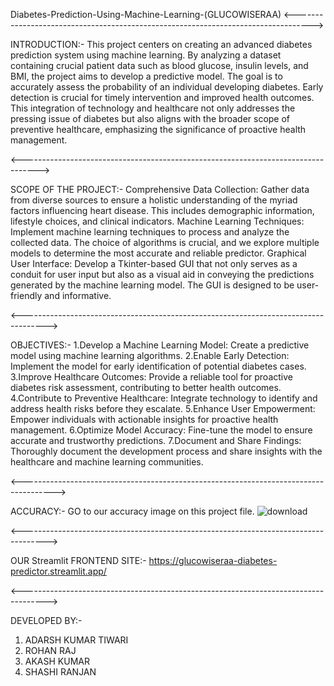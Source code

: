Diabetes-Prediction-Using-Machine-Learning-(GLUCOWISERAA)
<---------------------------------------------------------------------------------->



INTRODUCTION:-
This project centers on creating an advanced diabetes prediction system using machine learning. By analyzing a dataset containing crucial patient data such as blood glucose, insulin levels, and BMI, the project aims to develop a predictive model. The goal is to accurately assess the probability of an individual developing diabetes. Early detection is crucial for timely intervention and improved health outcomes. This integration of technology and healthcare not only addresses the pressing issue of diabetes but also aligns with the broader scope of preventive healthcare, emphasizing the significance of proactive health management.



<---------------------------------------------------------------------------------->



SCOPE OF THE PROJECT:-
Comprehensive Data Collection: Gather data from diverse sources to ensure a holistic understanding of the myriad factors influencing heart disease. This includes demographic information, lifestyle choices, and clinical indicators.
Machine Learning Techniques: Implement machine learning techniques to process and analyze the collected data. The choice of algorithms is crucial, and we explore multiple models to determine the most accurate and reliable predictor.
Graphical User Interface: Develop a Tkinter-based GUI that not only serves as a conduit for user input but also as a visual aid in conveying the predictions generated by the machine learning model. The GUI is designed to be user-friendly and informative.



<------------------------------------------------------------------------------------>



OBJECTIVES:-
1.Develop a Machine Learning Model:
Create a predictive model using machine learning algorithms. 
2.Enable Early Detection: 
Implement the model for early identification of potential diabetes cases. 
3.Improve Healthcare Outcomes: 
Provide a reliable tool for proactive diabetes risk assessment, contributing to better health outcomes. 
4.Contribute to Preventive Healthcare: 
Integrate technology to identify and address health risks before they escalate. 
5.Enhance User Empowerment: 
Empower individuals with actionable insights for proactive health management. 
6.Optimize Model Accuracy: 
Fine-tune the model to ensure accurate and trustworthy predictions. 
7.Document and Share Findings: 
Thoroughly document the development process and share insights with the healthcare and machine learning communities.



<-------------------------------------------------------------------------------------->



ACCURACY:-
GO to our accuracy image on this project file.
![download](https://github.com/user-attachments/assets/43291d56-d59f-4439-b4dd-f048168b3c4e)



<------------------------------------------------------------------------------------>



OUR Streamlit FRONTEND SITE:-
https://glucowiseraa-diabetes-predictor.streamlit.app/




<------------------------------------------------------------------------------------>



DEVELOPED BY:-
1. ADARSH KUMAR TIWARI
2. ROHAN RAJ
3. AKASH KUMAR
4. SHASHI RANJAN






